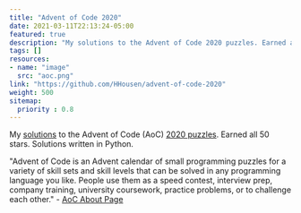 ```yaml
---
title: "Advent of Code 2020"
date: 2021-03-11T22:13:24-05:00
featured: true
description: "My solutions to the Advent of Code 2020 puzzles. Earned all 50 stars. Solutions written in Python."
tags: []
resources:
- name: "image"
  src: "aoc.png"
link: "https://github.com/HHousen/advent-of-code-2020"
weight: 500
sitemap:
  priority : 0.8
---
```


My [solutions](https://github.com/HHousen/advent-of-code-2020) to the Advent of Code (AoC) [2020 puzzles](https://adventofcode.com/2020). Earned all 50 stars. Solutions written in Python.

"Advent of Code is an Advent calendar of small programming puzzles for a variety of skill sets and skill levels that can be solved in any programming language you like. People use them as a speed contest, interview prep, company training, university coursework, practice problems, or to challenge each other." - [AoC About Page](https://adventofcode.com/2020/about)
